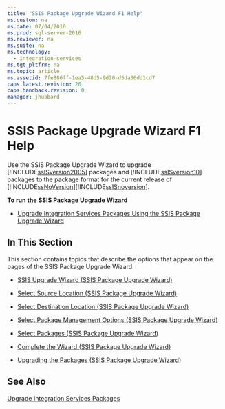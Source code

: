 ```yaml
---
title: "SSIS Package Upgrade Wizard F1 Help"
ms.custom: na
ms.date: 07/04/2016
ms.prod: sql-server-2016
ms.reviewer: na
ms.suite: na
ms.technology: 
  - integration-services
ms.tgt_pltfrm: na
ms.topic: article
ms.assetid: 7fe886ff-1ea5-48d5-9d20-d5da36dd1cd7
caps.latest.revision: 20
caps.handback.revision: 0
manager: jhubbard
---
```

# SSIS Package Upgrade Wizard F1 Help
Use the SSIS Package Upgrade Wizard to upgrade [!INCLUDE[ssISversion2005](../../Topics/TopicNameNotContainA/tokens/ssISversion2005_md.md)] packages and [!INCLUDE[ssISversion10](../../Topics/TopicNameNotContainA/tokens/ssISversion10_md.md)] packages to the package format for the current release of [!INCLUDE[ssNoVersion](../../Topics/TopicNameContainA/tokens/ssNoVersion_md.md)][!INCLUDE[ssISnoversion](../../Topics/TopicNameContainA/tokens/ssISnoversion_md.md)].  
  
 **To run the SSIS Package Upgrade Wizard**  
  
-   [Upgrade Integration Services Packages Using the SSIS Package Upgrade Wizard](../../Topics/TopicNameNotContainA/Upgrade-Integration-Services-Packages-Using-the-SSIS-Package-Upgrade-Wizard.md)  
  
## In This Section  
 This section contains topics that describe the options that appear on the pages of the SSIS Package Upgrade Wizard:  
  
-   [SSIS Upgrade Wizard (SSIS Package Upgrade Wizard)](../../Topics/TopicNameNotContainA/SSIS-Upgrade-Wizard--SSIS-Package-Upgrade-Wizard-.md)  
  
-   [Select Source Location (SSIS Package Upgrade Wizard)](../../Topics/TopicNameNotContainA/Select-Source-Location--SSIS-Package-Upgrade-Wizard-.md)  
  
-   [Select Destination Location (SSIS Package Upgrade Wizard)](../../Topics/TopicNameNotContainA/Select-Destination-Location--SSIS-Package-Upgrade-Wizard-.md)  
  
-   [Select Package Management Options (SSIS Package Upgrade Wizard)](../../Topics/TopicNameNotContainA/Select-Package-Management-Options--SSIS-Package-Upgrade-Wizard-.md)  
  
-   [Select Packages (SSIS Package Upgrade Wizard)](../../Topics/TopicNameNotContainA/Select-Packages--SSIS-Package-Upgrade-Wizard-.md)  
  
-   [Complete the Wizard (SSIS Package Upgrade Wizard)](../../Topics/TopicNameNotContainA/Complete-the-Wizard--SSIS-Package-Upgrade-Wizard-.md)  
  
-   [Upgrading the Packages (SSIS Package Upgrade Wizard)](../../Topics/TopicNameNotContainA/Upgrading-the-Packages--SSIS-Package-Upgrade-Wizard-.md)  
  
## See Also  
 [Upgrade Integration Services Packages](../../Topics/TopicNameNotContainA/Upgrade-Integration-Services-Packages.md)